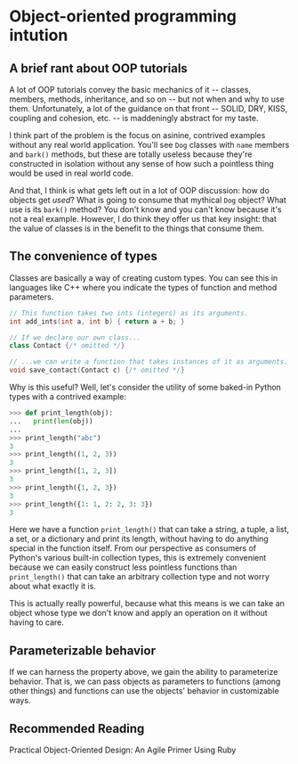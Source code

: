 Object-oriented programming intution
====================================

A brief rant about OOP tutorials
--------------------------------

A lot of OOP tutorials convey the basic mechanics of it -- classes, members,
methods, inheritance, and so on -- but not when and why to use them.
Unfortunately, a lot of the guidance on that front -- SOLID, DRY, KISS, coupling
and cohesion, etc. -- is maddeningly abstract for my taste.

I think part of the problem is the focus on asinine, contrived examples without
any real world application. You'll see `Dog` classes with `name` members and
`bark()` methods, but these are totally useless because they're constructed in
isolation without any sense of how such a pointless thing would be used in real
world code.

And that, I think is what gets left out in a lot of OOP discussion: how do
objects get _used_? What is going to consume that mythical `Dog` object? What
use is its `bark()` method? You don't know and you can't know because it's not a
real example. However, I do think they offer us that key insight: that the value
of classes is in the benefit to the things that consume them.

The convenience of types
------------------------

Classes are basically a way of creating custom types. You can see this in
languages like C++ where you indicate the types of function and method
parameters.

```c++
// This function takes two ints (integers) as its arguments.
int add_ints(int a, int b) { return a + b; }

// If we declare our own class...
class Contact {/* omitted */}

// ...we can write a function that takes instances of it as arguments.
void save_contact(Contact c) {/* omitted */}
```

Why is this useful? Well, let's consider the utility of some baked-in Python
types with a contrived example:

```python
>>> def print_length(obj):
...   print(len(obj))
... 
>>> print_length("abc")
3
>>> print_length((1, 2, 3))
3
>>> print_length([1, 2, 3])
3
>>> print_length({1, 2, 3})
3
>>> print_length({1: 1, 2: 2, 3: 3})
3
```

Here we have a function `print_length()` that can take a string, a tuple, a
list, a set, or a dictionary and print its length, without having to do anything
special in the function itself. From our perspective as consumers of Python's
various built-in collection types, this is extremely convenient because we can
easily construct less pointless functions than `print_length()` that can take
an arbitrary collection type and not worry about what exactly it is.

This is actually really powerful, because what this means is we can take an
object whose type we don't know and apply an operation on it without having to
care.

Parameterizable behavior
------------------------

If we can harness the property above, we gain the ability to parameterize
behavior. That is, we can pass objects as parameters to functions (among other
things) and functions can use the objects' behavior in customizable ways.




Recommended Reading
-------------------

Practical Object-Oriented Design: An Agile Primer Using Ruby